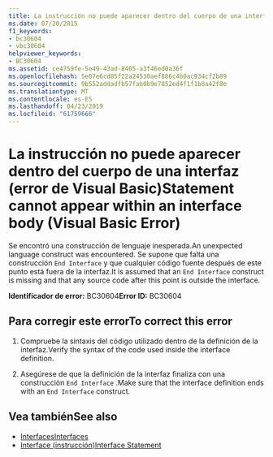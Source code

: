 ```yaml
---
title: La instrucción no puede aparecer dentro del cuerpo de una interfaz (error de Visual Basic)
ms.date: 07/20/2015
f1_keywords:
- bc30604
- vbc30604
helpviewer_keywords:
- BC30604
ms.assetid: ce4759fe-5e49-43ad-8405-a3f46ed0a36f
ms.openlocfilehash: 5e07e6cd85f22a24530aef886c4b0ac934cf2b89
ms.sourcegitcommit: 9b552addadfb57fab0b9e7852ed4f1f1b8a42f8e
ms.translationtype: MT
ms.contentlocale: es-ES
ms.lasthandoff: 04/23/2019
ms.locfileid: "61759666"
---
```

# <a name="statement-cannot-appear-within-an-interface-body-visual-basic-error"></a><span data-ttu-id="a0fc6-102">La instrucción no puede aparecer dentro del cuerpo de una interfaz (error de Visual Basic)</span><span class="sxs-lookup"><span data-stu-id="a0fc6-102">Statement cannot appear within an interface body (Visual Basic Error)</span></span>
<span data-ttu-id="a0fc6-103">Se encontró una construcción de lenguaje inesperada.</span><span class="sxs-lookup"><span data-stu-id="a0fc6-103">An unexpected language construct was encountered.</span></span> <span data-ttu-id="a0fc6-104">Se supone que falta una construcción `End Interface` y que cualquier código fuente después de este punto está fuera de la interfaz.</span><span class="sxs-lookup"><span data-stu-id="a0fc6-104">It is assumed that an `End Interface` construct is missing and that any source code after this point is outside the interface.</span></span>  
  
 <span data-ttu-id="a0fc6-105">**Identificador de error:** BC30604</span><span class="sxs-lookup"><span data-stu-id="a0fc6-105">**Error ID:** BC30604</span></span>  
  
## <a name="to-correct-this-error"></a><span data-ttu-id="a0fc6-106">Para corregir este error</span><span class="sxs-lookup"><span data-stu-id="a0fc6-106">To correct this error</span></span>  
  
1. <span data-ttu-id="a0fc6-107">Compruebe la sintaxis del código utilizado dentro de la definición de la interfaz.</span><span class="sxs-lookup"><span data-stu-id="a0fc6-107">Verify the syntax of the code used inside the interface definition.</span></span>  
  
2. <span data-ttu-id="a0fc6-108">Asegúrese de que la definición de la interfaz finaliza con una construcción `End Interface` .</span><span class="sxs-lookup"><span data-stu-id="a0fc6-108">Make sure that the interface definition ends with an `End Interface` construct.</span></span>  
  
## <a name="see-also"></a><span data-ttu-id="a0fc6-109">Vea también</span><span class="sxs-lookup"><span data-stu-id="a0fc6-109">See also</span></span>

- [<span data-ttu-id="a0fc6-110">Interfaces</span><span class="sxs-lookup"><span data-stu-id="a0fc6-110">Interfaces</span></span>](../../visual-basic/programming-guide/language-features/interfaces/index.md)
- [<span data-ttu-id="a0fc6-111">Interface (instrucción)</span><span class="sxs-lookup"><span data-stu-id="a0fc6-111">Interface Statement</span></span>](../../visual-basic/language-reference/statements/interface-statement.md)

